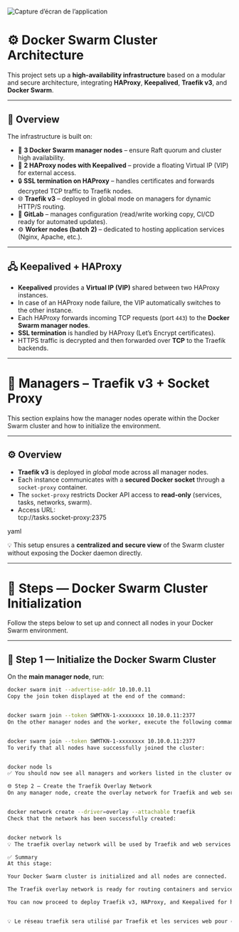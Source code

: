 #


![Capture d’écran de l’application](Schéma_Architecture.png)





# ⚙️ Docker Swarm Cluster Architecture

This project sets up a **high-availability infrastructure** based on a modular and secure architecture, integrating **HAProxy**, **Keepalived**, **Traefik v3**, and **Docker Swarm**.

---

## 🧩 Overview

The infrastructure is built on:

- 🐳 **3 Docker Swarm manager nodes** – ensure Raft quorum and cluster high availability.  
- 🧠 **2 HAProxy nodes with Keepalived** – provide a floating Virtual IP (VIP) for external access.  
- 🔒 **SSL termination on HAProxy** – handles certificates and forwards decrypted TCP traffic to Traefik nodes.  
- 🌐 **Traefik v3** – deployed in global mode on managers for dynamic HTTP/S routing.  
- 🧰 **GitLab** – manages configuration (read/write working copy, CI/CD ready for automated updates).  
- ⚙️ **Worker nodes (batch 2)** – dedicated to hosting application services (Nginx, Apache, etc.).

---

## 🖧 Keepalived + HAProxy

- **Keepalived** provides a **Virtual IP (VIP)** shared between two HAProxy instances.  
- In case of an HAProxy node failure, the VIP automatically switches to the other instance.  
- Each HAProxy forwards incoming TCP requests (port `443`) to the **Docker Swarm manager nodes**.  
- **SSL termination** is handled by HAProxy (Let’s Encrypt certificates).  
- HTTPS traffic is decrypted and then forwarded over **TCP** to the Traefik backends.

---


# 🚢 Managers – Traefik v3 + Socket Proxy

This section explains how the manager nodes operate within the Docker Swarm cluster and how to initialize the environment.

---

## ⚙️ Overview

- **Traefik v3** is deployed in *global* mode across all manager nodes.  
- Each instance communicates with a **secured Docker socket** through a `socket-proxy` container.  
- The `socket-proxy` restricts Docker API access to **read-only** (services, tasks, networks, swarm).  
- Access URL:  
tcp://tasks.socket-proxy:2375

yaml


💡 This setup ensures a **centralized and secure view** of the Swarm cluster without exposing the Docker daemon directly.

---

# 🧩 Steps — Docker Swarm Cluster Initialization

Follow the steps below to set up and connect all nodes in your Docker Swarm environment.

---

## 🐳 Step 1 — Initialize the Docker Swarm Cluster

On the **main manager node**, run:

```bash
docker swarm init --advertise-addr 10.10.0.11
Copy the join token displayed at the end of the command:


docker swarm join --token SWMTKN-1-xxxxxxxx 10.10.0.11:2377
On the other manager nodes and the worker, execute the following command to join the cluster:


docker swarm join --token SWMTKN-1-xxxxxxxx 10.10.0.11:2377
To verify that all nodes have successfully joined the cluster:


docker node ls
✅ You should now see all managers and workers listed in the cluster overview.

🌐 Step 2 — Create the Traefik Overlay Network
On any manager node, create the overlay network for Traefik and web services:


docker network create --driver=overlay --attachable traefik
Check that the network has been successfully created:


docker network ls
💡 The traefik overlay network will be used by Traefik and web services to communicate securely across the cluster.

✅ Summary
At this stage:

Your Docker Swarm cluster is initialized and all nodes are connected.

The Traefik overlay network is ready for routing containers and services.

You can now proceed to deploy Traefik v3, HAProxy, and Keepalived for high availability and SSL termination.


💡 Le réseau traefik sera utilisé par Traefik et les services web pour communiquer à travers le cluster.

